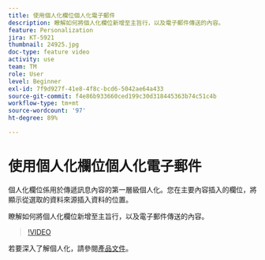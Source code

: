 ```yaml
---
title: 使用個人化欄位個人化電子郵件
description: 瞭解如何將個人化欄位新增至主旨行，以及電子郵件傳送的內容。
feature: Personalization
jira: KT-5921
thumbnail: 24925.jpg
doc-type: feature video
activity: use
team: TM
role: User
level: Beginner
exl-id: 7f9d927f-41e8-4f8c-bcd6-5042ae64a433
source-git-commit: f4e86b933660ced199c30d318445363b74c51c4b
workflow-type: tm+mt
source-wordcount: '97'
ht-degree: 89%

---
```


# 使用個人化欄位個人化電子郵件

個人化欄位係用於傳遞訊息內容的第一層級個人化。您在主要內容插入的欄位，將顯示從選取的資料來源插入資料的位置。

瞭解如何將個人化欄位新增至主旨行，以及電子郵件傳送的內容。

>[!VIDEO](https://video.tv.adobe.com/v/24925?quality=12&learn=on)

若要深入了解個人化，請參閱[產品文件](https://experienceleague.adobe.com/docs/campaign-classic/using/sending-messages/personalizing-deliveries/about-personalization.html?lang=zh-Hant)。
